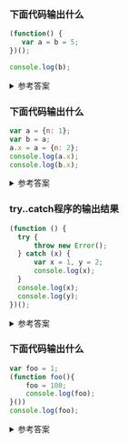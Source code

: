 ### 下面代码输出什么

```js
(function() {
   var a = b = 5;
})();

console.log(b);
```

<details>
  <summary>参考答案</summary>

  ```js
  5

  // 知识点：
  // 1. 非严格模式下，不用关键词声明的变量会变成全局变量（例如window）的属性
  // 2. 赋值是从右到左的
  ```

</details>

### 下面代码输出什么

```js
var a = {n: 1};
var b = a;  
a.x = a = {n: 2};
console.log(a.x);  
console.log(b.x);
```

<details>
  <summary>参考答案</summary>

  ```js
  undefined
  {n:2}

  //参考：https://segmentfault.com/a/1190000008475665
  ```

</details>




### try..catch程序的输出结果

```js
(function () {
  try {
      throw new Error();
  } catch (x) {
      var x = 1, y = 2;
      console.log(x);
  }
  console.log(x);
  console.log(y);
})();
```
<details>
  <summary>参考答案</summary>

  ```js
  //输出结果
  1
  undefined
  2

  //分析
  (function () {
    var x,y;  // 外部变量提升
    try {
        throw new Error();
    } catch (x/* 内部的x */) {
        x = 1; //内部的x，和上面声明的x不是一回事！！
        y = 2; //内部没有声明，作用域链向上找，外面的y
        console.log(x); //当然是1
    }
    console.log(x);  //只声明，未赋值，undefined
    console.log(y);  //就是2了
  })();
  ```

</details>

### 下面代码输出什么

```js
var foo = 1;
(function foo(){
    foo = 100;
    console.log(foo);
}())
console.log(foo);
```

<details>
  <summary>参考答案</summary>

  ```js
  var foo = 1; // 在外部作用域声明foo=1

  // IIFE是典型的函数表达式
  (function foo(){ // 函数名foo，引用函数自身，绑定在函数内部，不污染外部作用域
      foo = 100; // 这里修改了foo，但规范规定不能修改，但不会报错
      console.log(foo); // 还是引用函数自身
  }())

  console.log(foo); // 外部作用域一直是1

  //参考：https://juejin.im/post/5cb75f56f265da03b11f2fe7

  ```
  
 </details> 
